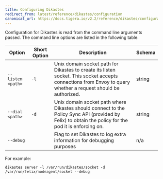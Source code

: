 ```yaml
---
title: Configuring Dikastes
redirect_from: latest/reference/dikastes/configuration
canonical_url: https://docs.tigera.io/v2.2/reference/dikastes/configuration
---
```


Configuration for Dikastes is read from the command line arguments passed. The command line options
are listed in the following table.

| Option            | Short Option | Description  | Schema |
|-------------------|--------------|--------------|--------|
| `--listen <path>` | `-l`         | Unix domain socket path for Dikastes to create its listen socket. This socket accepts connections from Envoy to query whether a request should be authorized. | string |
| `--dial <path>`   | `-d`         | Unix domain socket path where Dikastes should connect to the Policy Sync API (provided by Felix) to obtain the policy for the pod it is enforcing on. | string |
| `--debug`         |              | Flag to set Dikastes to log extra information for debugging purposes | n/a |

For example:

	dikastes server -l /var/run/dikastes/socket -d /var/run/felix/nodeagent/socket --debug
